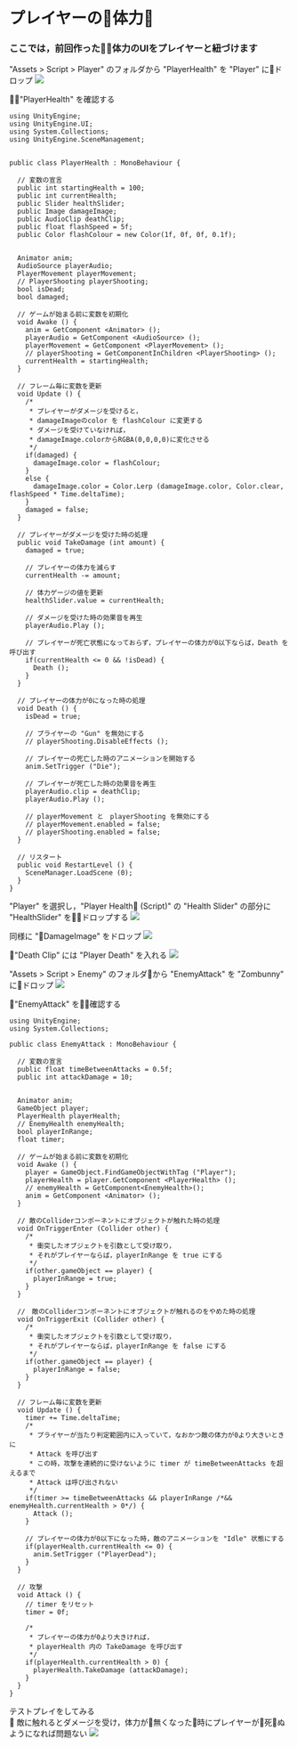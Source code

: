 # プレイヤーの体力
### ここでは，前回作った体力のUIをプレイヤーと紐づけます
"Assets > Script > Player" のフォルダから "PlayerHealth" を "Player" にドロップ
<img src="../img/Player-Health/drop-playerHealth.png">

"PlayerHealth" を確認する
```
using UnityEngine;
using UnityEngine.UI;
using System.Collections;
using UnityEngine.SceneManagement;


public class PlayerHealth : MonoBehaviour {

  // 変数の宣言
  public int startingHealth = 100;
  public int currentHealth;
  public Slider healthSlider;
  public Image damageImage;
  public AudioClip deathClip;
  public float flashSpeed = 5f;
  public Color flashColour = new Color(1f, 0f, 0f, 0.1f);


  Animator anim;
  AudioSource playerAudio;
  PlayerMovement playerMovement;
  // PlayerShooting playerShooting;
  bool isDead;
  bool damaged;

  // ゲームが始まる前に変数を初期化
  void Awake () {
    anim = GetComponent <Animator> ();
    playerAudio = GetComponent <AudioSource> ();
    playerMovement = GetComponent <PlayerMovement> ();
    // playerShooting = GetComponentInChildren <PlayerShooting> ();
    currentHealth = startingHealth;
  }

  // フレーム毎に変数を更新
  void Update () {
    /*
     * プレイヤーがダメージを受けると，
     * damageImageのcolor を flashColour に変更する
     * ダメージを受けていなければ，
     * damageImage.colorからRGBA(0,0,0,0)に変化させる
     */
    if(damaged) {
      damageImage.color = flashColour;
    }
    else {
      damageImage.color = Color.Lerp (damageImage.color, Color.clear, flashSpeed * Time.deltaTime);
    }
    damaged = false;
  }

  // プレイヤーがダメージを受けた時の処理
  public void TakeDamage (int amount) {
    damaged = true;
    
    // プレイヤーの体力を減らす
    currentHealth -= amount;

    // 体力ゲージの値を更新
    healthSlider.value = currentHealth;

    // ダメージを受けた時の効果音を再生
    playerAudio.Play ();

    // プレイヤーが死亡状態になっておらず，プレイヤーの体力が0以下ならば，Death を呼び出す
    if(currentHealth <= 0 && !isDead) {
      Death ();
    }
  }

  // プレイヤーの体力が0になった時の処理
  void Death () {
    isDead = true;

    // プライヤーの "Gun" を無効にする
    // playerShooting.DisableEffects ();

    // プレイヤーの死亡した時のアニメーションを開始する
    anim.SetTrigger ("Die");

    // プレイヤーが死亡した時の効果音を再生
    playerAudio.clip = deathClip;
    playerAudio.Play ();

    // playerMovement と　playerShooting を無効にする
    // playerMovement.enabled = false;
    // playerShooting.enabled = false;
  }

  // リスタート
  public void RestartLevel () {
    SceneManager.LoadScene (0);
  }
}
```
"Player" を選択し，"Player Health (Script)" の "Health Slider" の部分に "HealthSlider" をドロップする
<img src="../img/Player-Health/drop-health-slider.png">

同様に "DamageImage" をドロップ
<img src="../img/Player-Health/drop-damageImage.png">

"Death Clip" には "Player Death" を入れる
<img src="../img/Player-Health/audio-clip-player-death.png">

"Assets > Script > Enemy" のフォルダから "EnemyAttack" を "Zombunny" にドロップ
<img src="../img/Player-Health/drop-enemy-attack.png">

"EnemyAttack" を確認する
```
using UnityEngine;
using System.Collections;

public class EnemyAttack : MonoBehaviour {

  // 変数の宣言
  public float timeBetweenAttacks = 0.5f;
  public int attackDamage = 10;


  Animator anim;
  GameObject player;
  PlayerHealth playerHealth;
  // EnemyHealth enemyHealth;
  bool playerInRange;
  float timer;

  // ゲームが始まる前に変数を初期化
  void Awake () {
    player = GameObject.FindGameObjectWithTag ("Player");
    playerHealth = player.GetComponent <PlayerHealth> ();
    // enemyHealth = GetComponent<EnemyHealth>();
    anim = GetComponent <Animator> ();
  }

  // 敵のColliderコンポーネントにオブジェクトが触れた時の処理
  void OnTriggerEnter (Collider other) {
    /* 
     * 衝突したオブジェクトを引数として受け取り，
     * それがプレイヤーならば，playerInRange を true にする
     */
    if(other.gameObject == player) {
      playerInRange = true;
    }
  }

  //　敵のColliderコンポーネントにオブジェクトが触れるのをやめた時の処理
  void OnTriggerExit (Collider other) {
    /* 
     * 衝突したオブジェクトを引数として受け取り，
     * それがプレイヤーならば，playerInRange を false にする
     */
    if(other.gameObject == player) {
      playerInRange = false;
    }
  }

  // フレーム毎に変数を更新
  void Update () {
    timer += Time.deltaTime;
    /* 
     * プライヤーが当たり判定範囲内に入っていて，なおかつ敵の体力が0より大きいときに
     * Attack を呼び出す
     * この時，攻撃を連続的に受けないように timer が timeBetweenAttacks を超えるまで
     * Attack は呼び出されない
     */
    if(timer >= timeBetweenAttacks && playerInRange /*&& enemyHealth.currentHealth > 0*/) {
      Attack ();
    }

    // プレイヤーの体力が0以下になった時，敵のアニメーションを "Idle" 状態にする
    if(playerHealth.currentHealth <= 0) {
      anim.SetTrigger ("PlayerDead");
    }
  }

  // 攻撃
  void Attack () {
    // timer をリセット
    timer = 0f;

    /* 
     * プレイヤーの体力が0より大きければ，
     * playerHealth 内の TakeDamage を呼び出す
     */ 
    if(playerHealth.currentHealth > 0) {
      playerHealth.TakeDamage (attackDamage);
    }
  }
}

```

テストプレイをしてみる<br>
敵に触れるとダメージを受け，体力が無くなった時にプレイヤーが死ぬようになれば問題ない
<img src="../img/Player-Health/test-death.png">